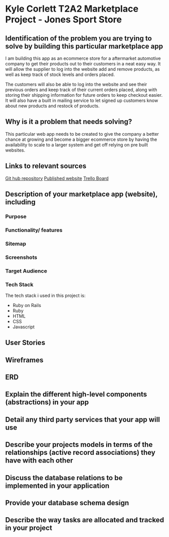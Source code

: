 # Kyle Corlett T2A2 Marketplace Project - Jones Sport Store

## Identification of the problem you are trying to solve by building this particular marketplace app

I am building this app as an ecommerce store for a aftermarket automotive company to get their products out to their customers in a neat easy way. It will allow the supplier to log into the website add and remove products, as well as keep track of stock levels and orders placed. 

The customers will also be able to log into the website and see their previous orders and keep track of their current orders placed, along with storing their shipping information for future orders to keep checkout easier. It will also have a built in mailing service to let signed up customers know about new products and restock of products.

## Why is it a problem that needs solving?

This particular web app needs to be created to give the company a better chance at growing and become a bigger ecommerce store by having the availability to scale to a larger system and get off relying on pre built websites.

## Links to relevant sources

[Git hub repository](https://github.com/KyleCorlett/KyleCorlett_T2A2_JonesSport)
[Published website](https://JonesSport.com.au)
[Trello Board](https://trello.com/invite/b/SVUfp7br/d25aa3f5885ad68adea145433c89832d/kylecorlettt2a2)

## Description of your marketplace app (website), including

### Purpose

### Functionality/ features

### Sitemap

### Screenshots

### Target Audience

### Tech Stack

The tech stack i used in this project is:

- Ruby on Rails
- Ruby
- HTML
- CSS
- Javascript

## User Stories

## Wireframes

## ERD

## Explain the different high-level components (abstractions) in your app

## Detail any third party services that your app will use

## Describe your projects models in terms of the relationships (active record associations) they have with each other

## Discuss the database relations to be implemented in your application

## Provide your database schema design

## Describe the way tasks are allocated and tracked in your project

